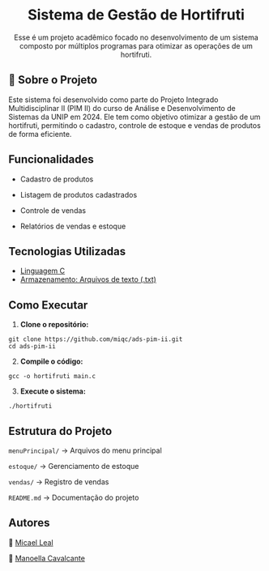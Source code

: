 <h1 align="center">Sistema de Gestão de Hortifruti</h1>


<p align="center">Esse é um projeto acadêmico focado no desenvolvimento de um sistema composto por múltiplos programas para otimizar as operações de um hortifruti.</p>

##  📌 Sobre o Projeto

Este sistema foi desenvolvido como parte do Projeto Integrado Multidisciplinar II (PIM II) do curso de Análise e Desenvolvimento de Sistemas da UNIP em 2024. Ele tem como objetivo otimizar a gestão de um hortifruti, permitindo o cadastro, controle de estoque e vendas de produtos de forma eficiente.

##  Funcionalidades

- Cadastro de produtos

- Listagem de produtos cadastrados

- Controle de vendas

- Relatórios de vendas e estoque

##  Tecnologias Utilizadas

- [Linguagem C](https://www.c-language.org/)
- [Armazenamento: Arquivos de texto (.txt)](https://linguagemc.com.br/arquivos-em-c-categoria-usando-arquivos/)

##  Como Executar

1. **Clone o repositório:**
   
```
git clone https://github.com/miqc/ads-pim-ii.git
cd ads-pim-ii
```

2. **Compile o código:**

```
gcc -o hortifruti main.c
```

3. **Execute o sistema:**

```
./hortifruti
```

## Estrutura do Projeto

``menuPrincipal/`` → Arquivos do menu principal

``estoque/`` → Gerenciamento de estoque

``vendas/`` → Registro de vendas

``README.md`` → Documentação do projeto

## Autores

👤 [Micael Leal](https://www.linkedin.com/in/micaeldev) 

👤 [Manoella Cavalcante](https://www.linkedin.com/in/manumouran/) 

